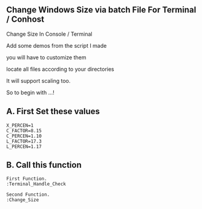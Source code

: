 ## Change Windows Size via batch File For Terminal / Conhost
Change Size In Console / Terminal

Add some demos from the script I made

you will have to customize them

locate all files according to your directories

It will support scaling too.

So to begin with ...!

## A. First Set these values
```
X_PERCEN=1
C_FACTOR=8.15
C_PERCEN=1.10
L_FACTOR=17.3
L_PERCEN=1.17
```
## B. Call this function
```
First Function.
:Terminal_Handle_Check

Second Function.
:Change_Size
```
